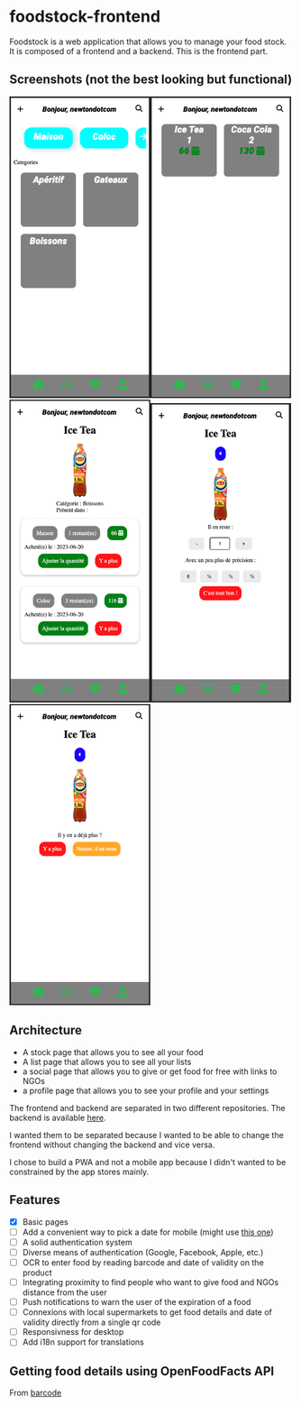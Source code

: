 # foodstock-frontend

Foodstock is a web application that allows you to manage your food stock. It is composed of a frontend and a backend. This is the frontend part.

## Screenshots (not the best looking but functional)
<img src="https://raw.githubusercontent.com/food-stock/foodstock-frontend/master/screenshots/stockpage.png" alt="Main Stock Page" width="250px" height="auto"><img src="https://raw.githubusercontent.com/food-stock/foodstock-frontend/master/screenshots/categorypage.png" alt="Category Page" width="250px" height="auto"><img src="https://raw.githubusercontent.com/food-stock/foodstock-frontend/master/screenshots/productpage.png" alt="Product Page" width="250px" height="auto"><img src="https://raw.githubusercontent.com/food-stock/foodstock-frontend/master/screenshots/adjustquantity.png" alt="Adjust Quantities" width="250px" height="auto"><img src="https://raw.githubusercontent.com/food-stock/foodstock-frontend/master/screenshots/nomore.png" alt="Mark the Product as Out of Stock" width="250px" height="auto">



## Architecture
- A stock page that allows you to see all your food
- A list page that allows you to see all your lists
- a social page that allows you to give or get food for free with links to NGOs
- a profile page that allows you to see your profile and your settings

The frontend and backend are separated in two different repositories. The backend is available [here](https://github.com/food-stock/foodstock-frontend).

 I wanted them to be separated because I wanted to be able to change the frontend without changing the backend and vice versa.

 I chose to build a PWA and not a mobile app because I didn't wanted to be constrained by the app stores mainly.

## Features
- [x] Basic pages
- [ ] Add a convenient way to pick a date for mobile (might use [this one](https://nehakadam.github.io/DateTimePicker/))
- [ ] A solid authentication system 
- [ ] Diverse means of authentication (Google, Facebook, Apple, etc.)
- [ ] OCR to enter food by reading barcode and date of validity on the product
- [ ] Integrating proximity to find people who want to give food and NGOs distance from the user
- [ ] Push notifications to warn the user of the expiration of a food
- [ ] Connexions with local supermarkets to get food details and date of validity directly from a single qr code
- [ ] Responsivness for desktop
- [ ] Add i18n support for translations

## Getting food details using OpenFoodFacts API

From [barcode](https://openfoodfacts.github.io/api-documentation/#jump-2READrequests-Getnutritionfactsforaspecificbarcode)
